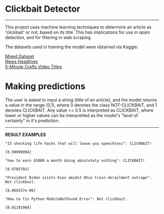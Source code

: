 # Clickbait Detector
***
This project uses machine learning techniques to determine an article as 'clickbait' or not, based on its title. This has implications for use in spam detection, and for filtering in web scraping. 

The datasets used in training the model were obtained via Kaggle:

[Mixed Dataset](https://www.kaggle.com/datasets/amananandrai/clickbait-dataset?select=clickbait_data.csv) <br>
[News Headlines](https://www.kaggle.com/datasets/therohk/million-headlines) <br>
[5-Minute Crafts Video Titles](https://www.kaggle.com/datasets/shivamb/5minute-crafts-video-views-dataset)
<br>
# Making predictions
The user is asked to input a string (title of an article), and the model returns a value in the range (0,1), 
where 0 denotes the class NOT-CLICKBAIT, and 1 denotes CLICKBAIT. Any value >= 0.5 is interpreted as CLICKBAIT, 
where lower or higher values can be interpretted as the model's "level of certainty" in it's prediction. 
<br>
***

**RESULT EXAMPLES**
```
"15 shocking life hacks that will leave you speechless": CLICKBAIT!

[0.99999994]
```
```
"how to earn $5000 a month doing absolutely nothing": CLICKBAIT!

[0.9785793]
```
```
"President Biden visits Kiev amidst Ohio train derailment outrage": Not clickbait.

[8.869257e-06]
```
```
"How to fix Python ModuleNotFound Error": Not clickbait.

[0.01191904]
```

